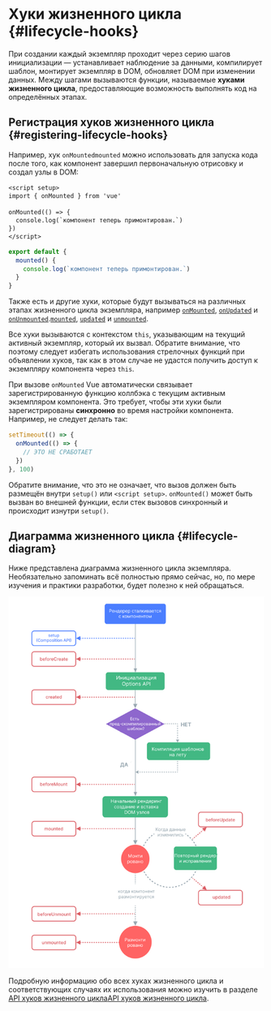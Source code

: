 # Хуки жизненного цикла {#lifecycle-hooks}

При создании каждый экземпляр проходит через серию шагов инициализации — устанавливает наблюдение за данными, компилирует шаблон, монтирует экземпляр в DOM, обновляет DOM при изменении данных. Между шагами вызываются функции, называемые **хуками жизненного цикла**, предоставляющие возможность выполнять код на определённых этапах.

## Регистрация хуков жизненного цикла {#registering-lifecycle-hooks}

Например, хук <span class="composition-api">`onMounted`</span><span class="options-api">`mounted`</span> можно использовать для запуска кода после того, как компонент завершил первоначальную отрисовку и создал узлы в DOM:

<div class="composition-api">

```vue
<script setup>
import { onMounted } from 'vue'

onMounted(() => {
  console.log(`компонент теперь примонтирован.`)
})
</script>
```

</div>
<div class="options-api">

```js
export default {
  mounted() {
    console.log(`компонент теперь примонтирован.`)
  }
}
```

</div>

Также есть и другие хуки, которые будут вызываться на различных этапах жизненного цикла экземпляра, например <span class="composition-api">[`onMounted`](/api/composition-api-lifecycle#onmounted), [`onUpdated`](/api/composition-api-lifecycle#onupdated) и [`onUnmounted`](/api/composition-api-lifecycle#onunmounted).</span><span class="options-api">[`mounted`](/api/options-lifecycle#mounted), [`updated`](/api/options-lifecycle#updated) и [`unmounted`](/api/options-lifecycle#unmounted).</span>

<div class="options-api">

Все хуки вызываются с контекстом `this`, указывающим на текущий активный экземпляр, который их вызвал. Обратите внимание, что поэтому следует избегать использования стрелочных функций при объявлении хуков, так как в этом случае не удастся получить доступ к экземпляру компонента через `this`.

</div>

<div class="composition-api">

При вызове `onMounted` Vue автоматически связывает зарегистрированную функцию коллбэка с текущим активным экземпляром компонента. Это требует, чтобы эти хуки были зарегистрированы **синхронно** во время настройки компонента. Например, не следует делать так:

```js
setTimeout(() => {
  onMounted(() => {
    // ЭТО НЕ СРАБОТАЕТ
  })
}, 100)
```

Обратите внимание, что это не означает, что вызов должен быть размещён внутри `setup()` или `<script setup>`. `onMounted()` может быть вызван во внешней функции, если стек вызовов синхронный и происходит изнутри `setup()`.

</div>

## Диаграмма жизненного цикла {#lifecycle-diagram}

Ниже представлена диаграмма жизненного цикла экземпляра. Необязательно запоминать всё полностью прямо сейчас, но, по мере изучения и практики разработки, будет полезно к ней обращаться.

![Диаграмма жизненного цикла компонента](./images/lifecycle.png)

<!-- https://www.figma.com/file/Xw3UeNMOralY6NV7gSjWdS/Vue-Lifecycle -->

Подробную информацию обо всех хуках жизненного цикла и соответствующих случаях их использования можно изучить в разделе <span class="composition-api">[API хуков жизненного цикла](/api/composition-api-lifecycle.html)</span><span class="options-api">[API хуков жизненного цикла](/api/options-lifecycle.html)</span>.
